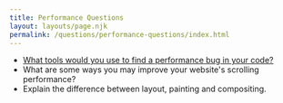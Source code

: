 ```yaml
---
title: Performance Questions
layout: layouts/page.njk
permalink: /questions/performance-questions/index.html
---
```


* [What tools would you use to find a performance bug in your code?](../answers/Answers-To-Performance-Questions/1-What-tools-would-you-use-to-find-a-performance-bug-in-your-code.md)
* What are some ways you may improve your website's scrolling performance?
* Explain the difference between layout, painting and compositing.
